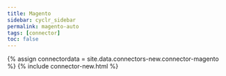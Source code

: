 ```yaml
---
title: Magento
sidebar: cyclr_sidebar
permalink: magento-auto
tags: [connector]
toc: false
---
```

{% assign connectordata = site.data.connectors-new.connector-magento %}
{% include connector-new.html %}	
